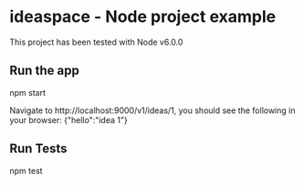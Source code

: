 # ideaspace - Node project example
This project has been tested with Node v6.0.0

## Run the app
  npm start

Navigate to http://localhost:9000/v1/ideas/1, you should see the following in your browser:
  {"hello":"idea 1"}

## Run Tests
  npm test
